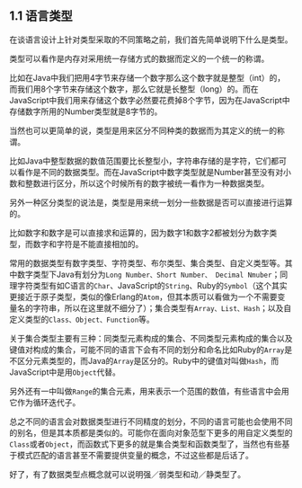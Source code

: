 ## 1.1 语言类型

在谈语言设计上针对类型采取的不同策略之前，我们首先简单说明下什么是类型。

类型可以看作是内存对采用统一存储方式的数据而定义的一个统一的称谓。

比如在Java中我们把用4字节来存储一个数字那么这个数字就是整型（int）的，而我们用8个字节来存储这个数字，那么它就是长整型（long）的。而在JavaScript中我们用来存储这个数字必然要花费掉8个字节，因为在JavaScript中存储数字所用的Number类型就是8字节的。

当然也可以更简单的说，类型是用来区分不同种类的数据而为其定义的统一的称谓。

比如Java中整型数据的数值范围要比长整型小，字符串存储的是字符，它们都可以看作是不同的数据类型。而在JavaScript中数字类型就是Number甚至没有对小数和整数进行区分，所以这个时候所有的数字被统一看作为一种数据类型。

另外一种区分类型的说法是，类型是用来统一划分一些数据是否可以直接进行运算的。

比如数字和数字是可以直接求和运算的，因为数字1和数字2都被划分为数字类型，而数字和字符是不能直接相加的。

常用的数据类型有数字类型、字符类型、布尔类型、集合类型、自定义类型等。其中数字类型下Java有划分为`Long Number、Short Number、 Decimal Nmuber`；同理字符类型有如C语言的`Char`、JavaScript的`String`、Ruby的`Symbol`（这个其实更接近于原子类型，类似的像Erlang的`Atom`，但其本质可以看做为一个不需要变量名的字符串，所以在这里就不细分了）；集合类型有`Array、List、Hash`；以及自定义类型的`Class、Object、Function`等。

关于集合类型主要有三种：同类型元素构成的集合、不同类型元素构成的集合以及键值对构成的集合，可能不同的语言下会有不同的划分和命名比如Ruby的`Array`是不区分元素类型的，而Java的`Array`是区分的。Ruby中的键值对叫做`Hash`，而JavaScript中是用`Object`代替。

另外还有一中叫做`Range`的集合元素，用来表示一个范围的数值，有些语言中会用它作为循环迭代子。

总之不同的语言会对数据类型进行不同精度的划分，不同的语言可能也会使用不同的别名，但是其本质都是类似的。可能你在面向对象范型下更多的用自定义类型的`Class`或者`Object`，而函数式下更多的就是集合类型和函数类型了，当然也有些基于模式匹配的语言甚至不需要提供变量的概念，不过这些都是后话了。

好了，有了数据类型点概念就可以说明强／弱类型和动／静类型了。